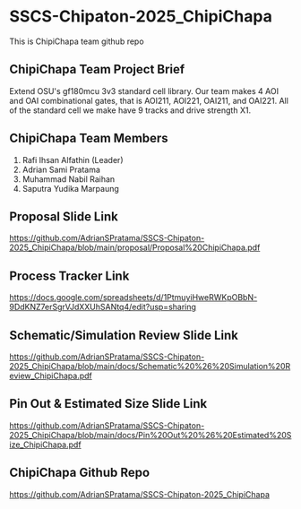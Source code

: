 # SSCS-Chipaton-2025_ChipiChapa
This is ChipiChapa team github repo

## **ChipiChapa Team Project Brief**
Extend OSU's gf180mcu 3v3 standard cell library. Our team makes 4 AOI and OAI combinational gates, that is AOI211, AOI221, OAI211, and OAI221. All of the standard cell we make have 9 tracks and drive strength X1.

## **ChipiChapa Team Members**
1. Rafi Ihsan Alfathin (Leader)
2. Adrian Sami Pratama
3. Muhammad Nabil Raihan
4. Saputra Yudika Marpaung

## **Proposal Slide Link**
https://github.com/AdrianSPratama/SSCS-Chipaton-2025_ChipiChapa/blob/main/proposal/Proposal%20ChipiChapa.pdf

## **Process Tracker Link**
https://docs.google.com/spreadsheets/d/1PtmuyiHweRWKpOBbN-9DdKNZ7erSgrVJdXXUhSANtq4/edit?usp=sharing

## **Schematic/Simulation Review Slide Link**
https://github.com/AdrianSPratama/SSCS-Chipaton-2025_ChipiChapa/blob/main/docs/Schematic%20%26%20Simulation%20Review_ChipiChapa.pdf

## **Pin Out & Estimated Size Slide Link**
https://github.com/AdrianSPratama/SSCS-Chipaton-2025_ChipiChapa/blob/main/docs/Pin%20Out%20%26%20Estimated%20Size_ChipiChapa.pdf

## **ChipiChapa Github Repo**
https://github.com/AdrianSPratama/SSCS-Chipaton-2025_ChipiChapa
